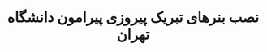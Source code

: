--- 
case: ut 
title: نصب بنرهای تبریک پیروزی پیرامون دانشگاه تهران 
slug: ut-banner- 
startDate: "1398,03,23" 
endDate: "1398,03,23" 
tag: مردم 
mediaType: image 
media: /assets/ut/img/slide-banner.jpg 
mediaCaption: بنرهای نصب شده پیرامون دانشگاه 
mediaCaptionUrl:  
text: "در نوشته روی بنر آمده است: «این موفقیت ارزشمند که حاصل همیاری مردم محل، دانشجویان، و نهادهای مدنی است را به تلاشگران این عرصه تبریک می‌گوییم.»"
guestName: 
guestEmail: 
editDate: 1620115553
postSlug: ut-banner
draftPublish: 1
---